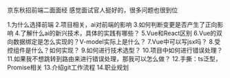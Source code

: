 京东秋招前端二面面经
感觉面试官人挺好的，很多问题也很到位
	
1.为什么选择前端
2.项目相关，ai对前端的影响
3.如何判断变更是否产生了正向影响
4.了解什么ai的新兴技术，具体的实践有哪些？
5.Vue和React区别
6.Vue的双向数据绑定是怎么实现的？V-model实际上是什么？
7.Vue中可以写jsx吗？
8.受控组件是什么？如何实现？
9.如何进行技术选型？
10.项目中如何进行错误处理？
11.如果我不想跳转到路由来进行错误处理，那我可以怎么做？
12.手撕：ts泛型，Promise相关
13.介绍git工作流程
14.职业规划